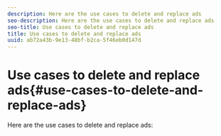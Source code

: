 ```yaml
---
description: Here are the use cases to delete and replace ads 
seo-description: Here are the use cases to delete and replace ads 
seo-title: Use cases to delete and replace ads
title: Use cases to delete and replace ads
uuid: ab72a43b-9e13-48bf-b2ca-5f46eb0d147d
---
```


# Use cases to delete and replace ads{#use-cases-to-delete-and-replace-ads}

Here are the use cases to delete and replace ads:

